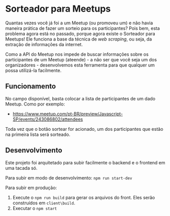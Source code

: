 # Sorteador para Meetups

Quantas vezes você já foi a um Meetup (ou promoveu um) e não havia maneira prática de fazer um sorteio para os participantes? Pois bem, esta problema agora está no passado, porque agora existe o Sorteador para Meetups! Ele funciona a base da técnica de _web scraping_, ou seja, da extração de informações da internet.

Como a API do Meetup nos impede de buscar informações sobre os participantes de um Meetup (ateende) - a não ser que você seja um dos organizadores - desenvolvemos esta ferramenta para que qualquer um possa utilizá-la facilmente.

## Funcionamento

No campo disponível, basta colocar a lista de participantes de um dado Meetup. Como por exemplo:
- https://www.meetup.com/pt-BR/preview/Javascript-SP/events/243086802/attendees

Toda vez que o botão sortear for acionado, um dos participantes que estão na primeira lista será sorteado.

## Desenvolvimento

Este projeto foi arquitetado para subir facilmente o backend e o frontend em uma tacada só. 

Para subir em modo de desenvolvimento:
`npm run start-dev`

Para subir em produção:
1. Execute o `npm run build` para gerar os arquivos do front. Eles serão construídos em `client\build`.
2. Executar o `npm start`